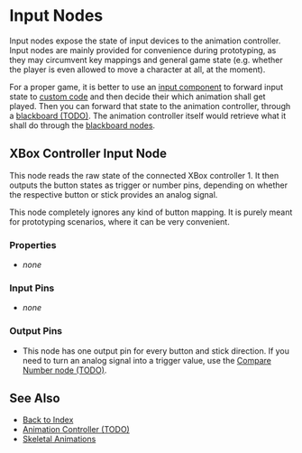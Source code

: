 # Input Nodes

Input nodes expose the state of input devices to the animation controller. Input nodes are mainly provided for convenience during prototyping, as they may circumvent key mappings and general game state (e.g. whether the player is even allowed to move a character at all, at the moment).

For a proper game, it is better to use an [input component](../../../input/input-component.md) to forward input state to [custom code](../../../custom-code/custom-code-overview.md) and then decide their which animation shall get played. Then you can forward that state to the animation controller, through a [blackboard (TODO)](../../../Miscellaneous/blackboards.md). The animation controller itself would retrieve what it shall do through the [blackboard nodes](anim-nodes-blackboard.md).

## XBox Controller Input Node

This node reads the raw state of the connected XBox controller 1. It then outputs the button states as trigger or number pins, depending on whether the respective button or stick provides an analog signal.

This node completely ignores any kind of button mapping. It is purely meant for prototyping scenarios, where it can be very convenient.

### Properties

* *none*

### Input Pins

* *none*

### Output Pins

* This node has one output pin for every button and stick direction. If you need to turn an analog signal into a trigger value, use the [Compare Number node (TODO)](anim-nodes-logic-math.md).

## See Also

* [Back to Index](../../../index.md)
* [Animation Controller (TODO)](animation-controller-overview.md)
* [Skeletal Animations](../skeletal-animation-overview.md)
